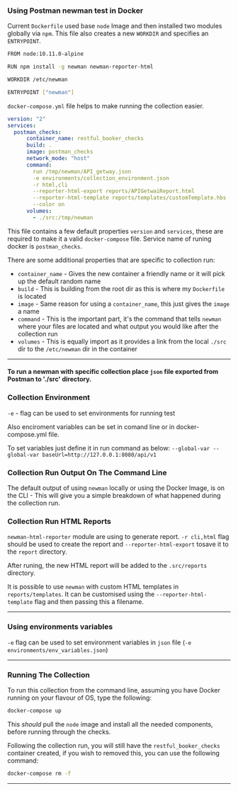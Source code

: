 
### Using Postman newman test in Docker

Current `Dockerfile` used base `node` Image and then installed two modules globally via `npm`. This file also creates a new `WORKDIR` and specifies an `ENTRYPOINT`.  

```bash
FROM node:10.11.0-alpine

RUN npm install -g newman newman-reporter-html

WORKDIR /etc/newman

ENTRYPOINT ["newman"]
```
`docker-compose.yml` file helps to make running the collection easier.
```yml
version: "2"
services:
  postman_checks:
      container_name: restful_booker_checks
      build: .
      image: postman_checks
      network_mode: "host"
      command:
        run /tmp/newman/API_getway.json
        -e environments/collection_environment.json
        -r html,cli 
        --reporter-html-export reports/APIGetwaiReport.html 
        --reporter-html-template reports/templates/customTemplate.hbs
        --color on
      volumes:
        - ./src:/tmp/newman

```

This file contains a few default properties `version` and `services`, these are required to make it a valid `docker-compose` file. Service name of runing docker is `postman_checks`.

There are some additional properties that are specific to collection run:

* `container_name` - Gives the new container a friendly name or it will pick up the default random name
* `build` - This is building from the root dir as this is where my `Dockerfile` is located
* `image` - Same reason for using a `container_name`, this just gives the `image` a name
* `command` - This is the important part, it's the command that tells `newman` where your files are located and what output you would like after the collection run
* `volumes` - This is equally import as it provides a link from the local `./src` dir to the `/etc/newman` dir in the container

---

#### To run a newman with specific collection place `json` file exported from Postman to './src' directory. 

### Collection Environment
`-e` - flag can be used to set environments for running test  

Also enciroment variables can be set in comand line or in docker-compose.yml file.

To set variables just define it in run command as below:
`--global-var --global-var baseUrl=http://127.0.0.1:8080/api/v1`

### Collection Run Output On The Command Line

The default output of using `newman` locally or using the Docker Image, is on the CLI - This will give you a simple breakdown of what happened during the collection run.


### Collection Run HTML Reports

`newman-html-reporter` module are using to generate report.
`-r cli,html` flag should be used to create the report and `--reporter-html-export` tosave it to the `report` directory.

After runing, the new HTML report will be added to the `.src/reports` directory.

It is possible to use `newman` with custom HTML templates in `reports/templates`. It can be customised using the `--reporter-html-template` flag and then passing this a filename.



---

### Using environments variables

`-e` flag can be used to set environment variables in `json` file (`-e environments/env_variables.json`)


---

### Running The Collection

To run this collection from the command line, assuming you have Docker running on your flavour of OS, type the following:

```bash
docker-compose up
```

This _should_ pull the `node` image and install all the needed components, before running through the checks.

Following the collection run, you will still have the `restful_booker_checks` container created, if you wish to removed this, you can use the following command:

```bash
docker-compose rm -f
```
---
